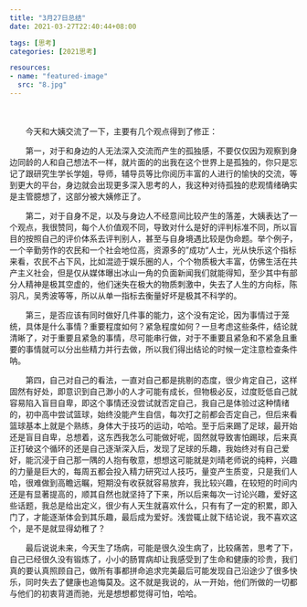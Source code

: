 ```yaml
---
title: "3月27日总结"
date: 2021-03-27T22:40:44+08:00

tags: [思考]
categories: [2021思考]

resources:
- name: "featured-image"
  src: "8.jpg"
---
```


<!--more-->	　　

&emsp;&emsp;今天和大姨交流了一下，主要有几个观点得到了修正：

　　第一，对于和身边的人无法深入交流而产生的孤独感，不要仅仅因为观察到身边同龄的人和自己想法不一样，就片面的的出我在这个世界上是孤独的，你只是忘记了跟研究生学长学姐，导师，辅导员等比你阅历丰富的人进行的愉快的交流，等到更大的平台，身边就会出现更多深入思考的人，我这种对待孤独的悲观情绪确实是主管臆想了，这部分被大姨修正了。

　　第二，对于自身不足，以及与身边人不经意间比较产生的落差，大姨表达了一个观点，我很赞同，每个人价值观不同，导致对什么是好的评判标准不同，所以盲目的按照自己的评价体系去评判别人，甚至与自身境遇比较是伪命题。举个例子，一个辛勤劳作的农民和一个社会地位高，资源多的”成功“人士，光从快乐这个指标来看，农民不占下风，比如混迹于娱乐圈的人，个个物质极大丰富，仿佛生活在共产主义社会，但是仅从媒体曝出冰山一角的负面新闻我们就能得知，至少其中有部分人精神是极其空虚的，他们迷失在极大的物质刺激中，失去了人生的方向标，陈羽凡，吴秀波等等，所以从单一指标去衡量好坏是极其不科学的。

　　第三，是否应该有同时做好几件事的能力，这个没有定论，因为事情过于笼统，具体是什么事情？重要程度如何？紧急程度如何？一旦考虑这些条件，结论就清晰了，对于重要且紧急的事情，尽可能串行做，对于不重要且紧急和不紧急且重要的事情就可以分出些精力并行去做，所以我们得出结论的时候一定注意检查条件呐。

　　第四，自己对自己的看法，一直对自己都是挑剔的态度，很少肯定自己，这样固然有好处，即意识到自己渺小的人才可能有成长，但物极必反，过度贬低自己就容易陷入盲目自卑，即这个事情还没尝试就否定自己，我自己是体验过这种情绪的，初中高中尝试篮球，始终没能产生自信，每次打之前都会否定自己，但后来看篮球基本上就是个熟练，身体大于技巧的运动，哈哈。至于后来踢了足球，最开始还是盲目自卑，总想着，这东西我怎么可能做好呢，固然就导致害怕踢球，后来真正打破这个循环的还是自己逐渐深入后，发现了足球的乐趣，我始终对有自己爱好，能沉浸于自己那一隅的人抱有敬意，想想这可能就是刘晴老师说的纯粹，兴趣的力量是巨大的，每周五都会投入精力研究过人技巧，量变产生质变，只是我们人哈，很难做到高瞻远瞩，短期没有收获就容易放弃，我比较兴趣，在较短的时间内还是有显著提高的，顺其自然也就坚持了下来，所以后来每次一讨论兴趣，爱好这些话题，我总是给出定义，很少有人天生就喜欢什么，只有有了一定的积累，即入门了，才能逐渐体会到其乐趣，最后成为爱好。浅尝辄止就下结论说，我不喜欢这个，是不是就显得幼稚了？

　　最后说说未来，今天生了场病，可能是很久没生病了，比较痛苦，思考了下，自己已经很久没有锻炼了，小小的肠胃病却让我感受到了生命和健康的珍贵，我们真的要认真照顾自己，做所有事都拼命追求完美最后可能发现自己沿途少了很多快乐，同时失去了健康也追悔莫及。这不就是我说的，从一开始，他们所做的一切都与他们的初衷背道而驰，光是想想都觉得可怕，哈哈。


